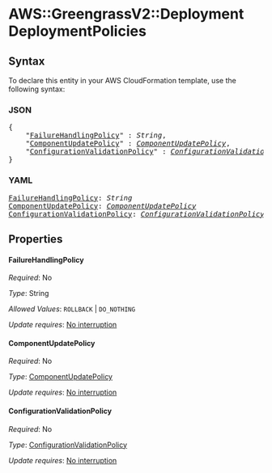 # AWS::GreengrassV2::Deployment DeploymentPolicies

## Syntax

To declare this entity in your AWS CloudFormation template, use the following syntax:

### JSON

<pre>
{
    "<a href="#failurehandlingpolicy" title="FailureHandlingPolicy">FailureHandlingPolicy</a>" : <i>String</i>,
    "<a href="#componentupdatepolicy" title="ComponentUpdatePolicy">ComponentUpdatePolicy</a>" : <i><a href="componentupdatepolicy.md">ComponentUpdatePolicy</a></i>,
    "<a href="#configurationvalidationpolicy" title="ConfigurationValidationPolicy">ConfigurationValidationPolicy</a>" : <i><a href="configurationvalidationpolicy.md">ConfigurationValidationPolicy</a></i>
}
</pre>

### YAML

<pre>
<a href="#failurehandlingpolicy" title="FailureHandlingPolicy">FailureHandlingPolicy</a>: <i>String</i>
<a href="#componentupdatepolicy" title="ComponentUpdatePolicy">ComponentUpdatePolicy</a>: <i><a href="componentupdatepolicy.md">ComponentUpdatePolicy</a></i>
<a href="#configurationvalidationpolicy" title="ConfigurationValidationPolicy">ConfigurationValidationPolicy</a>: <i><a href="configurationvalidationpolicy.md">ConfigurationValidationPolicy</a></i>
</pre>

## Properties

#### FailureHandlingPolicy

_Required_: No

_Type_: String

_Allowed Values_: <code>ROLLBACK</code> | <code>DO_NOTHING</code>

_Update requires_: [No interruption](https://docs.aws.amazon.com/AWSCloudFormation/latest/UserGuide/using-cfn-updating-stacks-update-behaviors.html#update-no-interrupt)

#### ComponentUpdatePolicy

_Required_: No

_Type_: <a href="componentupdatepolicy.md">ComponentUpdatePolicy</a>

_Update requires_: [No interruption](https://docs.aws.amazon.com/AWSCloudFormation/latest/UserGuide/using-cfn-updating-stacks-update-behaviors.html#update-no-interrupt)

#### ConfigurationValidationPolicy

_Required_: No

_Type_: <a href="configurationvalidationpolicy.md">ConfigurationValidationPolicy</a>

_Update requires_: [No interruption](https://docs.aws.amazon.com/AWSCloudFormation/latest/UserGuide/using-cfn-updating-stacks-update-behaviors.html#update-no-interrupt)

